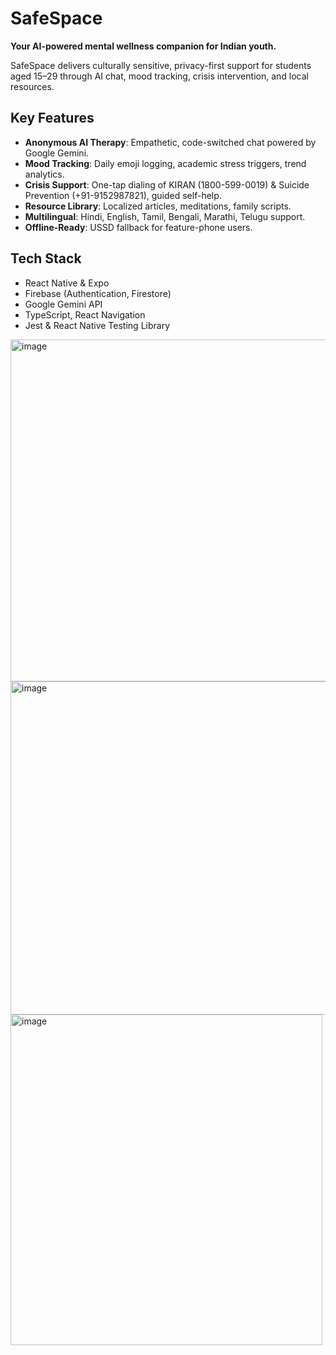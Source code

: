 # SafeSpace

**Your AI-powered mental wellness companion for Indian youth.**

SafeSpace delivers culturally sensitive, privacy-first support for students aged 15–29 through AI chat, mood tracking, crisis intervention, and local resources.

## Key Features
- **Anonymous AI Therapy**: Empathetic, code-switched chat powered by Google Gemini.
- **Mood Tracking**: Daily emoji logging, academic stress triggers, trend analytics.
- **Crisis Support**: One-tap dialing of KIRAN (1800-599-0019) & Suicide Prevention (+91-9152987821), guided self-help.
- **Resource Library**: Localized articles, meditations, family scripts.
- **Multilingual**: Hindi, English, Tamil, Bengali, Marathi, Telugu support.
- **Offline-Ready**: USSD fallback for feature-phone users.

## Tech Stack
- React Native & Expo
- Firebase (Authentication, Firestore)
- Google Gemini API
- TypeScript, React Navigation
- Jest & React Native Testing Library

<img width="1319" height="547" alt="image" src="https://github.com/user-attachments/assets/74a64ae9-e965-4adb-9e93-a3e21d4f834c" />
<img width="1398" height="533" alt="image" src="https://github.com/user-attachments/assets/5410c5ee-027d-433f-a66e-195521eb5857" />
<img width="499" height="529" alt="image" src="https://github.com/user-attachments/assets/1c324b1d-eba0-4de6-84a5-e5ce27e98757" />







